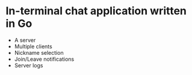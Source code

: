 # In-terminal chat application written in Go

- A server
- Multiple clients
- Nickname selection
- Join/Leave notifications
- Server logs


